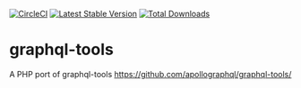 [![CircleCI](https://circleci.com/gh/t3n/graphql-tools.svg?style=svg)](https://circleci.com/gh/t3n/graphql) [![Latest Stable Version](https://poser.pugx.org/t3n/graphql-tools/v/stable)](https://packagist.org/packages/t3n/graphql) [![Total Downloads](https://poser.pugx.org/t3n/graphql-tools/downloads)](https://packagist.org/packages/t3n/graphql)

# graphql-tools

A PHP port of graphql-tools https://github.com/apollographql/graphql-tools/
